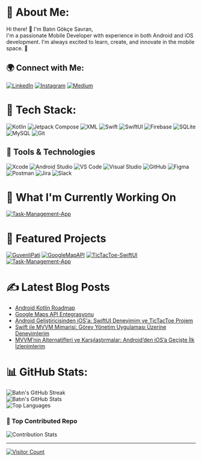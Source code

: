 # 🚀 About Me:
Hi there! 👋 I'm Batın Gökçe Savran,<br>
I'm a passionate Mobile Developer with experience in both Android and iOS development. I'm always excited to learn, create, and innovate in the mobile space. 📱

## 🌍 Connect with Me:
[![LinkedIn](https://img.shields.io/badge/LinkedIn-%230077B5.svg?style=flat&logo=linkedin&logoColor=white)](https://linkedin.com/in/batın-gökçe-savran-46152b25b/) 
[![Instagram](https://img.shields.io/badge/Instagram-%23E4405F.svg?style=flat&logo=Instagram&logoColor=white)](https://instagram.com/batin.savran) 
[![Medium](https://img.shields.io/badge/Medium-%2312100E.svg?style=flat&logo=medium&logoColor=white)](https://medium.com/@batinsavran)

# 💼 Tech Stack:
![Kotlin](https://img.shields.io/badge/kotlin-%237F52FF.svg?style=flat&logo=kotlin&logoColor=white) 
![Jetpack Compose](https://img.shields.io/badge/jetpack_compose-%2300C853.svg?style=flat&logo=jetpackcompose&logoColor=white)
![XML](https://img.shields.io/badge/XML-%23E34F26.svg?style=flat&logo=xml&logoColor=white)
![Swift](https://img.shields.io/badge/swift-%23FA7343.svg?style=flat&logo=swift&logoColor=white)
![SwiftUI](https://img.shields.io/badge/swiftui-%23F05138.svg?style=flat&logo=swift&logoColor=white)
![Firebase](https://img.shields.io/badge/firebase-%23039BE5.svg?style=flat&logo=firebase) 
![SQLite](https://img.shields.io/badge/sqlite-%2307405e.svg?style=flat&logo=sqlite&logoColor=white) 
![MySQL](https://img.shields.io/badge/mysql-%234479A1.svg?style=flat&logo=mysql&logoColor=white) 
![Git](https://img.shields.io/badge/git-%23F05033.svg?style=flat&logo=git&logoColor=white)

## 🔧 Tools & Technologies
![Xcode](https://img.shields.io/badge/Xcode-%231F69A3.svg?style=flat&logo=Xcode&logoColor=white)
![Android Studio](https://img.shields.io/badge/Android_Studio-%3DDC84.svg?style=flat&logo=android-studio&logoColor=white)
![VS Code](https://img.shields.io/badge/VS_Code-%23007ACC.svg?style=flat&logo=visual-studio-code&logoColor=white)
![Visual Studio](https://img.shields.io/badge/Visual_Studio-%235C2D91.svg?style=flat&logo=visual-studio&logoColor=white)
![GitHub](https://img.shields.io/badge/GitHub-%2312100E.svg?style=flat&logo=github&logoColor=white)
![Figma](https://img.shields.io/badge/figma-%23F24E1E.svg?style=flat&logo=figma&logoColor=white)
![Postman](https://img.shields.io/badge/Postman-FF6C37.svg?style=flat&logo=postman&logoColor=white)
![Jira](https://img.shields.io/badge/Jira-%230A0FFF.svg?style=flat&logo=jira&logoColor=white)
![Slack](https://img.shields.io/badge/Slack-%234A154B.svg?style=flat&logo=slack&logoColor=white)

# 🔨 What I'm Currently Working On
[![Task-Management-App](https://github-readme-stats.vercel.app/api/pin/?username=batinsavran&repo=Task-Management-App&theme=dark)](https://github.com/batinsavran/Task-Management-App)

# 🚀 Featured Projects
[![GuvenliPati](https://github-readme-stats.vercel.app/api/pin/?username=batinsavran&repo=GuvenliPati&theme=dark)](https://github.com/batinsavran/GuvenliPati)
[![GoogleMapAPI](https://github-readme-stats.vercel.app/api/pin/?username=batinsavran&repo=GoogleMapAPI&theme=dark)](https://github.com/batinsavran/GoogleMapAPI)
[![TicTacToe-SwiftUI](https://github-readme-stats.vercel.app/api/pin/?username=batinsavran&repo=TicTacToe-SwiftUI&theme=dark)](https://github.com/batinsavran/TicTacToe-SwiftUI)
[![Task-Management-App](https://github-readme-stats.vercel.app/api/pin/?username=batinsavran&repo=Task-Management-App&theme=dark)](https://github.com/batinsavran/Task-Management-App)

# ✍️ Latest Blog Posts
- [Android Kotlin Roadmap](https://medium.com/@batinsavran/android-kotlin-roadmap-b5807434800c)
- [Google Maps API Entegrasyonu](https://medium.com/@batinsavran/google-maps-api-entegrasyonu-c95815159509)
- [Android Geliştiricisinden iOS'a: SwiftUI Deneyimim ve TicTacToe Projem](https://medium.com/@batinsavran/android-geliştiricisinden-iosa-swiftui-deneyimim-ve-tictactoe-projem-fc5bb3455d43)
- [Swift ile MVVM Mimarisi: Görev Yönetim Uygulaması Üzerine Deneyimlerim](https://medium.com/@batinsavran/swift-ile-mvvm-mimarisi-görev-yönetim-uygulaması-üzerine-deneyimlerim-4fc2ae697ef2)
- [MVVM’nin Alternatifleri ve Karşılaştırmalar: Android’den iOS’a Geçişte İlk İzlenimlerim](https://medium.com/@batinsavran/mvvmnin-alternatifleri-ve-karşılaştırmalar-android-den-ios-a-geçişte-i̇lk-i̇zlenimlerim-34b5a246919f)

# 📊 GitHub Stats:
![Batın's GitHub Streak](https://github-readme-streak-stats.herokuapp.com/?user=batinsavran&theme=dark&hide_border=false)<br/>
![Batın's GitHub Stats](https://github-readme-stats.vercel.app/api?username=batinsavran&theme=dark&hide_border=false&include_all_commits=false&count_private=true)<br/>
![Top Languages](https://github-readme-stats.vercel.app/api/top-langs/?username=batinsavran&theme=dark&hide_border=false&include_all_commits=false&count_private=true&layout=compact)

### 🌟 Top Contributed Repo
![Contribution Stats](https://github-contributor-stats.vercel.app/api?username=batinsavran&limit=5&theme=dark&combine_all_yearly_contributions=true)

---
[![Visitor Count](https://visitcount.itsvg.in/api?id=batinsavran&icon=0&color=6)](https://visitcount.itsvg.in)
